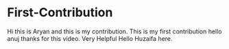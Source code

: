 # First-Contribution
Hi this is Aryan and this is my contribution.
This is my first contribution
hello anuj thanks for this video. Very Helpful
Hello Huzaifa here.
